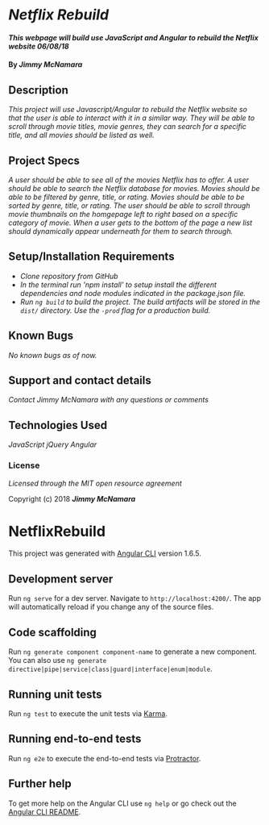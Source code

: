 # _Netflix Rebuild_

#### _This webpage will build use JavaScript and Angular to rebuild the Netflix website 06/08/18_

#### By _**Jimmy McNamara**_

## Description

_This project will use Javascript/Angular to rebuild the Netflix website so that the user is able to interact with it in a similar way.  They will be able to scroll through movie titles, movie genres, they can search for a specific title, and all movies should be listed as well._

## Project Specs

_A user should be able to see all of the movies Netflix has to offer._
_A user should be able to search the Netflix database for movies._
_Movies should be able to be filtered by genre, title, or rating._
_Movies should be able to be sorted by genre, title, or rating._
_The user should be able to scroll through movie thumbnails on the homgepage left to right based on a specific category of movie._
_When a user gets to the bottom of the page a new list should dynamically appear underneath for them to search through._

## Setup/Installation Requirements

* _Clone repository from GitHub_
* _In the terminal run 'npm install' to setup install the different dependencies and node modules indicated in the package.json file._
* _Run `ng build` to build the project. The build artifacts will be stored in the `dist/` directory. Use the `-prod` flag for a production build._

## Known Bugs

_No known bugs as of now._

## Support and contact details

_Contact Jimmy McNamara with any questions or comments_

## Technologies Used

_JavaScript_
_jQuery_
_Angular_

### License

*Licensed through the MIT open resource agreement*

Copyright (c) 2018 **_Jimmy McNamara_**

# NetflixRebuild

This project was generated with [Angular CLI](https://github.com/angular/angular-cli) version 1.6.5.

## Development server

Run `ng serve` for a dev server. Navigate to `http://localhost:4200/`. The app will automatically reload if you change any of the source files.

## Code scaffolding

Run `ng generate component component-name` to generate a new component. You can also use `ng generate directive|pipe|service|class|guard|interface|enum|module`.

## Running unit tests

Run `ng test` to execute the unit tests via [Karma](https://karma-runner.github.io).

## Running end-to-end tests

Run `ng e2e` to execute the end-to-end tests via [Protractor](http://www.protractortest.org/).

## Further help

To get more help on the Angular CLI use `ng help` or go check out the [Angular CLI README](https://github.com/angular/angular-cli/blob/master/README.md).
